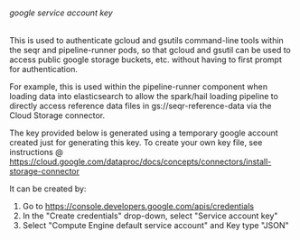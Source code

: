 ###### google service account key

This is used to authenticate gcloud and gsutils command-line tools within the seqr and pipeline-runner pods,
so that gcloud and gsutil can be used to access public google storage buckets, etc. without having to first prompt for authentication.

For example, this is used within the pipeline-runner component when loading data into elasticsearch to allow the spark/hail loading pipeline to directly
access reference data files in gs://seqr-reference-data via the Cloud Storage connector.

The key provided below is generated using a temporary google account created just for generating this key.
To create your own key file, see instructions @ https://cloud.google.com/dataproc/docs/concepts/connectors/install-storage-connector

It can be created by:
1) Go to https://console.developers.google.com/apis/credentials
1) In the "Create credentials" drop-down, select "Service account key"
1) Select "Compute Engine default service account" and Key type "JSON"
